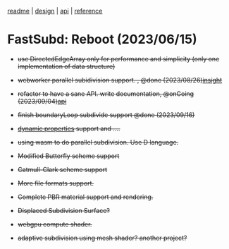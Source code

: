 [readme](../README.md)  | [design](design_note.md) | [api](api.md) | [reference](reference.md)

# FastSubd: Reboot (2023/06/15)

- <s>use DirectedEdgeArray only for performance and simplicity (only one implementation of data structure)<s>

- <s>webworker parallel subidivision support. </s>, @done (2023/08/26)[insight](multithread.md)

- refactor to have a sane API. write documentation, @onGoing (2023/09/04)[api](api.md)

- <s>finish boundaryLoop subdivide support</s> @done (2023/09/16)

- [dynamic properties](api_dynamicattribute.md) support and ....

- using wasm to do parallel subdivision. Use D language.

- Modified Butterfly scheme support

- Catmull-Clark scheme support

- More file formats support.

- Complete PBR material support and rendering.

- Displaced Subdivision Surface?

- webgpu compute shader.

- adaptive subdivision using mesh shader? another project?

